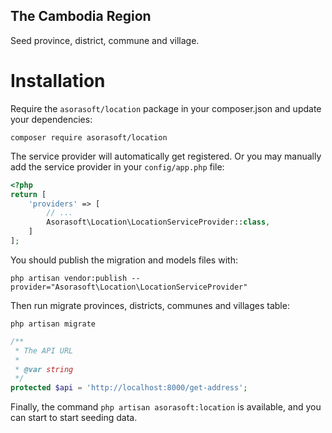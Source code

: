The Cambodia Region
-------------------
Seed province, district, commune and village.

# Installation
Require the `asorasoft/location` package in your composer.json and update your dependencies:
```
composer require asorasoft/location
```

The service provider will automatically get registered. Or you may manually add the service provider in your `config/app.php` file:
```php
<?php
return [
    'providers' => [
        // ...
        Asorasoft\Location\LocationServiceProvider::class,
    ]
];
```

You should publish the migration and models files with:
```
php artisan vendor:publish --provider="Asorasoft\Location\LocationServiceProvider"
```

Then run migrate provinces, districts, communes and villages table:
```
php artisan migrate
```

```php
/**
 * The API URL
 *
 * @var string
 */
protected $api = 'http://localhost:8000/get-address';
```

Finally, the command `php artisan asorasoft:location` is available, and you can start to start seeding data.
